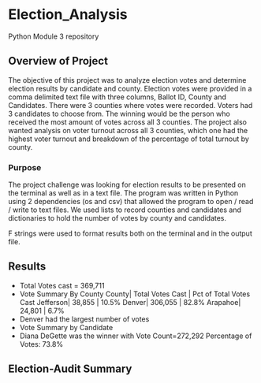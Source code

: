 # Election_Analysis
Python Module 3 repository

## Overview of Project
The objective of this project was to analyze election votes and determine election results by candidate and county.  Election votes were 
provided in a comma delimited text file with three columns, Ballot ID, County and Candidates.   There were 3 counties where votes were 
recorded.  Voters had 3 candidates to choose from.  The winning would be the person who received the most amount of votes across all 3
counties.  The project also wanted analysis on voter turnout across all 3 counties, which one had the highest voter turnout and breakdown
of the percentage of total turnout by county.

### Purpose

The project challenge was looking for election results to be presented on the terminal as well as in a text file.  The program was
written in Python using 2 dependencies (os and csv) that allowed the program to open / read / write to text files.  We used lists to 
record counties and candidates and dictionaries to hold the number of votes by county and candidates.

F strings were used to format results both on the terminal and in the output file.

## Results
* Total Votes cast = 369,711
* Vote Summary By County
	County| Total Votes Cast |  Pct of Total Votes Cast
	Jefferson| 38,855  |  10.5%	
	Denver| 306,055 | 82.8%
	Arapahoe| 24,801 | 6.7%
* Denver had the largest number of votes
* Vote Summary by Candidate
* Diana DeGette was the winner with Vote Count=272,292  Percentage of Votes: 73.8%


## Election-Audit Summary

